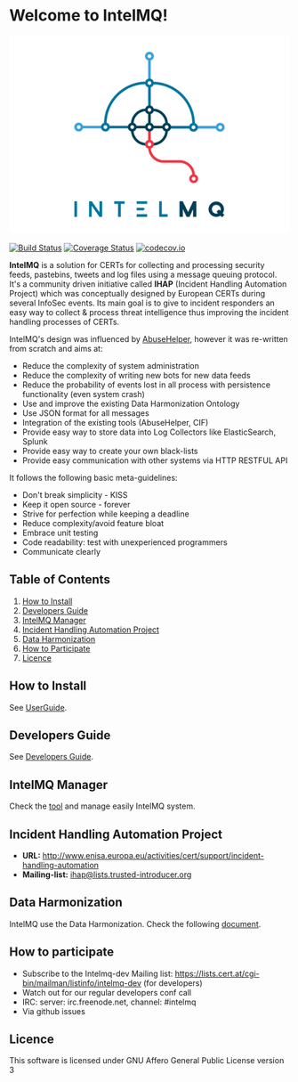 Welcome to IntelMQ!
===================

![IntelMQ](https://raw.githubusercontent.com/certtools/intelmq/master/docs/images/Logo_Intel_MQ.png)

[![Build Status](https://travis-ci.org/certtools/intelmq.svg?branch=master)](https://travis-ci.org/certtools/intelmq)
[![Coverage Status](https://coveralls.io/repos/github/certtools/intelmq/badge.svg?branch=master)](https://coveralls.io/github/certtools/intelmq?branch=master)
[![codecov.io](https://codecov.io/github/certtools/intelmq/coverage.svg?branch=master)](https://codecov.io/github/certtools/intelmq?branch=master)


**IntelMQ** is a solution for CERTs for collecting and processing security 
feeds, pastebins, tweets and log files using a message queuing protocol. 
It's a community driven initiative called **IHAP** (Incident Handling 
Automation Project) which was conceptually designed 
by European CERTs during several InfoSec events. Its main goal is to 
give to incident responders an easy way to collect & process threat 
intelligence thus improving the incident handling processes of CERTs.

IntelMQ's design was influenced by 
[AbuseHelper](https://bitbucket.org/clarifiednetworks/abusehelper), 
however it was re-written from scratch and aims at:

* Reduce the complexity of system administration
* Reduce the complexity of writing new bots for new data feeds
* Reduce the probability of events lost in all process with persistence functionality (even system crash)
* Use and improve the existing Data Harmonization Ontology
* Use JSON format for all messages
* Integration of the existing tools (AbuseHelper, CIF)
* Provide easy way to store data into Log Collectors like ElasticSearch, Splunk
* Provide easy way to create your own black-lists
* Provide easy communication with other systems via HTTP RESTFUL API

It follows the following basic meta-guidelines:

* Don't break simplicity - KISS
* Keep it open source - forever
* Strive for perfection while keeping a deadline
 * Reduce complexity/avoid feature bloat
 * Embrace unit testing
 * Code readability: test with unexperienced programmers
* Communicate clearly


## Table of Contents

1. [How to Install](#how-to-install)
2. [Developers Guide](#dev-guide)
3. [IntelMQ Manager](#control-platform)
4. [Incident Handling Automation Project](#incident-handling-automation-project)
5. [Data Harmonization](#data-harmonization)
6. [How to Participate](#how-to-participate)
6. [Licence](#licence)


<a name="how-to-install"></a>
## How to Install

See [UserGuide](docs/User-Guide.md).


<a name="dev-guide"></a>
## Developers Guide

See [Developers Guide](docs/Developers-Guide.md).

<a name="control-platform"></a>
## IntelMQ Manager

Check the [tool](https://github.com/certtools/intelmq-manager) and manage easily IntelMQ system.


<a name="incident-handling-automation-project"></a>
## Incident Handling Automation Project

* **URL:** http://www.enisa.europa.eu/activities/cert/support/incident-handling-automation
* **Mailing-list:** ihap@lists.trusted-introducer.org


<a name="data-harmonization"></a>
## Data Harmonization

IntelMQ use the Data Harmonization. Check the following 
[document](docs/Data-Harmonization.md).

<a name="how-to-participate"></a>
## How to participate

  * Subscribe to the Intelmq-dev Mailing list: https://lists.cert.at/cgi-bin/mailman/listinfo/intelmq-dev (for developers)
  * Watch out for our regular developers conf call
  * IRC: server: irc.freenode.net, channel: #intelmq
  * Via github issues
  

<a name="licence"></a>
## Licence

This software is licensed under GNU Affero General Public License version 3
